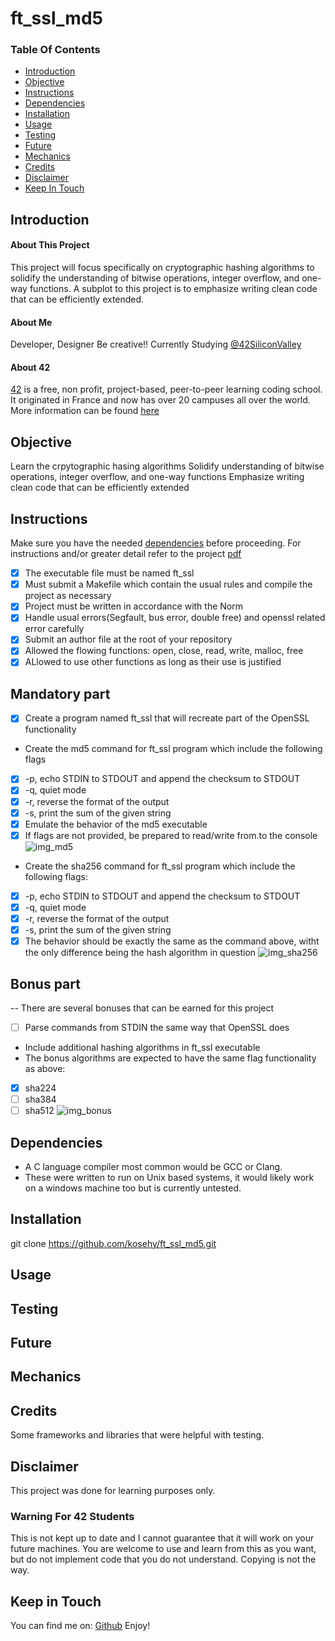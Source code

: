 # ft_ssl_md5

### Table Of Contents
* [Introduction](#introduction)
* [Objective](#objective)
* [Instructions](#instructions)
* [Dependencies](#dependencies)
* [Installation](#installation)
* [Usage](#usage)
* [Testing](#testing) 
* [Future](#future)
* [Mechanics](#mechanics)
* [Credits](#credits)
* [Disclaimer](#disclaimer)
* [Keep In Touch](#keep-in-touch)

## Introduction  

#### About This Project
This project will focus specifically on cryptographic hashing algorithms to solidify the understanding of bitwise operations, integer overflow, and one-way functions. A subplot to this project is to emphasize writing clean code that can be efficiently extended.
#### About Me
Developer, Designer Be creative!! Currently Studying [@42SiliconValley][42]

#### About 42  
[42][42] is a free, non profit, project-based, peer-to-peer learning coding school. It originated in France and now has over 20 campuses all over the world. More information can be found [here][42] 

## Objective  
Learn the crpytographic hasing algorithms
Solidify understanding of bitwise operations, integer overflow, and one-way functions
Emphasize writing clean code that can be efficiently extended
## Instructions
Make sure you have the needed [dependencies](#dependencies) before proceeding.
For instructions and/or greater detail refer to the project [pdf][pdf]
- [x] The executable file must be named ft_ssl
- [x] Must submit a Makefile which contain the usual rules and compile the project as necessary
- [x] Project must be written in accordance with the Norm
- [x] Handle usual errors(Segfault, bus error, double free) and openssl related error carefully
- [x] Submit an author file at the root of your repository
- [x] Allowed the flowing functions: open, close, read, write, malloc, free
- [x] ALlowed to use other functions as long as their use is justified
## Mandatory part
- [x] Create a program named ft_ssl that will recreate part of the OpenSSL functionality
- Create the md5 command for ft_ssl program which include the following flags
- [x] -p, echo STDIN to STDOUT and append the checksum to STDOUT
- [x] -q, quiet mode
- [x] -r, reverse the format of the output
- [x] -s, print the sum of the given string
- [x] Emulate the behavior of the md5 executable
- [x] If flags are not provided, be prepared to read/write from.to the console
![img_md5](images/md5_example.png)
- Create the sha256 command for ft_ssl program which include the following flags:
- [x] -p, echo STDIN to STDOUT and append the checksum to STDOUT
- [x] -q, quiet mode
- [x] -r, reverse the format of the output
- [x] -s, print the sum of the given string
- [x] The behavior should be exactly the same as the command above, witht the only difference being the hash algorithm in question
![img_sha256](images/sha256_example.png)
## Bonus part
-- There are several bonuses that can be earned for this project
- [ ] Parse commands from STDIN the same way that OpenSSL does
- Include additional hashing algorithms in ft_ssl executable
- The bonus algorithms are expected to have the same flag functionality as above:
- [x] sha224
- [ ] sha384
- [ ] sha512
![img_bonus](images/bonus.png)
## Dependencies  
* A C language compiler most common would be GCC or Clang.
* These were written to run on Unix based systems, it would likely work on a windows machine too but is currently untested. 

## Installation 
git clone https://github.com/kosehy/ft_ssl_md5.git
## Usage  

## Testing  

## Future 

## Mechanics  

## Credits  

Some frameworks and libraries that were helpful with testing.   

## Disclaimer

This project was done for learning purposes only.

### Warning For 42 Students

This is not kept up to date and I cannot guarantee that it will work on your future machines. You are welcome to use and learn from this as you want, but do not implement code that you do not understand. Copying is not the way. 

## Keep in Touch

You can find me on:
[Github][kosehy]
Enjoy!

[42]: http://42.us.org "42 USA"
[pdf]: https://github.com/kosehy/ft_ssl_md5/blob/master/ft_ssl_md5.en.pdf
[kosehy]: https://github.com/kosehy